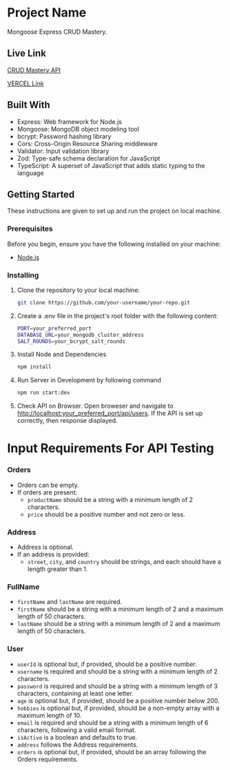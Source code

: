 # Project Name

Mongoose Express CRUD Mastery.

## Live Link

[CRUD Mastery API](https://crud.sharfuddin.com.bd)

[VERCEL Link](https://crud.sharfuddin.com.bd)

## Built With

- Express: Web framework for Node.js
- Mongoose: MongoDB object modeling tool
- bcrypt: Password hashing library
- Cors: Cross-Origin Resource Sharing middleware
- Validator: Input validation library
- Zod: Type-safe schema declaration for JavaScript
- TypeScript: A superset of JavaScript that adds static typing to the language

## Getting Started

These instructions are given to set up and run the project on local machine.

### Prerequisites

Before you begin, ensure you have the following installed on your machine:

- [Node.js](https://nodejs.org/)

### Installing

1. Clone the repository to your local machine:

   ```bash
   git clone https://github.com/your-username/your-repo.git
   ```

2. Create a .env file in the project's root folder with the following content:

   ```bash
   PORT=your_preferred_port
   DATABASE_URL=your_mongodb_cluster_address
   SALT_ROUNDS=your_bcrypt_salt_rounds
   ```

3. Install Node and Dependencies
   ```bash
   npm install
   ```
4. Run Server in Development by following command
   ```bash
   npm run start:dev
   ```
5. Check API on Browser. Open broweser and navigate to [http://localhost:your_preferred_port/api/users](http://localhost:your_preferred_port/api/users). If the API is set up correctly, then response displayed.

# Input Requirements For API Testing

### Orders

- Orders can be empty.
- If orders are present:
  - `productName` should be a string with a minimum length of 2 characters.
  - `price` should be a positive number and not zero or less.

### Address

- Address is optional.
- If an address is provided:
  - `street`, `city`, and `country` should be strings, and each should have a length greater than 1.

### FullName

- `firstName` and `lastName` are required.
- `firstName` should be a string with a minimum length of 2 and a maximum length of 50 characters.
- `lastName` should be a string with a minimum length of 2 and a maximum length of 50 characters.

### User

- `userId` is optional but, if provided, should be a positive number.
- `username` is required and should be a string with a minimum length of 2 characters.
- `password` is required and should be a string with a minimum length of 3 characters, containing at least one letter.
- `age` is optional but, if provided, should be a positive number below 200.
- `hobbies` is optional but, if provided, should be a non-empty array with a maximum length of 10.
- `email` is required and should be a string with a minimum length of 6 characters, following a valid email format.
- `isActive` is a boolean and defaults to true.
- `address` follows the Address requirements.
- `orders` is optional but, if provided, should be an array following the Orders requirements.

